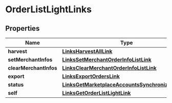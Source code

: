 
# OrderListLightLinks

## Properties
Name | Type | Description | Notes
------------ | ------------- | ------------- | -------------
**harvest** | [**LinksHarvestAllLink**](LinksHarvestAllLink.md) |  | 
**setMerchantInfos** | [**LinksSetMerchantOrderInfoListLink**](LinksSetMerchantOrderInfoListLink.md) |  | 
**clearMerchantInfos** | [**LinksClearMerchantOrderInfoListLink**](LinksClearMerchantOrderInfoListLink.md) |  | 
**export** | [**LinksExportOrdersLink**](LinksExportOrdersLink.md) |  | 
**status** | [**LinksGetMarketplaceAccountsSynchronizationLink**](LinksGetMarketplaceAccountsSynchronizationLink.md) |  | 
**self** | [**LinksGetOrderListLightLink**](LinksGetOrderListLightLink.md) |  | 



